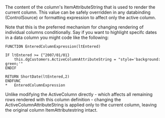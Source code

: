 ﻿The content of the column's ItemAttributeString that is used to render the current column. This value can be safely overridden in any databinding (ControlSource) or formatting expression to affect only the active column.

Note that this is the preferred mechanism for changing rendering of individual columns conditionally. Say if you want to highlight specifc dates in a data column you might code like the following:

```foxpro
FUNCTION EnteredColumnExpression(ltEntered)

IF ltEntered >= {^2007/01/01}
	this.dgCustomers.ActiveColumnAttributeString = "style='background: green;'"
ENDIF

RETURN ShortDate(ltEntered,2)
ENDFUNC
*   EnteredColumnExpression
```

Unlike modifying the ActiveColumn directly - which affects all remaining rows rendered with this column definition - changing the ActiveColumnAttributeString is applied only to the current column, leaving the original column ItemAttributestring intact.